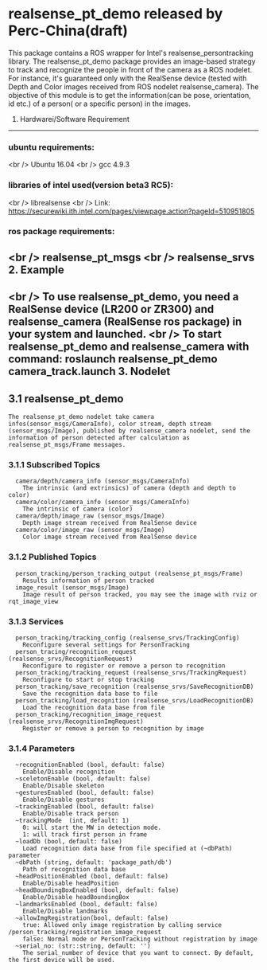 realsense_pt_demo released by Perc-China(draft)
======================================
This package contains a ROS wrapper for Intel's realsense_persontracking library. The realsense_pt_demo package provides an image-based strategy to track and recognize the people in front of the camera as a ROS nodelet. For instance, it's guaranteed only with the RealSense device (tested with Depth and Color images received from ROS nodelet realsense_camera). The objective of this module is to get the information(can be pose, orientation, id etc.) of a person( or a specific person) in the images.  

1. Hardwarei/Software Requirement
--------------------------------------
### ubuntu requirements:
<br /\>     Ubuntu 16.04
<br /\>     gcc 4.9.3
### libraries of intel used(version beta3 RC5):
<br /\>     librealsense
<br /\>     Link: https://securewiki.ith.intel.com/pages/viewpage.action?pageId=510951805
### ros package requirements:
<br /\>     realsense_pt_msgs
<br /\>     realsense_srvs
2. Example 
--------------------------------------
<br /\>    To use realsense_pt_demo, you need a RealSense device (LR200 or ZR300) and realsense_camera (RealSense ros package) in your system and launched.
<br /\>    To start realsense_pt_demo and realsense_camera with command: 
           roslaunch realsense_pt_demo camera_track.launch
3. Nodelet
--------------------------------------
##  3.1 realsense_pt_demo 
    The realsense_pt_demo nodelet take camera infos(sensor_msgs/CameraInfo), color stream, depth stream (sensor_msgs/Image), published by realsense_camera nodelet, send the information of person detected after calculation as realsense_pt_msgs/Frame messages.
###  3.1.1 Subscribed Topics
      camera/depth/camera_info (sensor_msgs/CameraInfo)
        The intrinsic (and extrinsics) of camera (depth and depth to color)
      camera/color/camera_info (sensor_msgs/CameraInfo)
        The intrinsic of camera (color)
      camera/depth/image_raw (sensor_msgs/Image)
        Depth image stream received from RealSense device
      camera/color/image_raw (sensor_msgs/Image)
        Color image stream received from RealSense device
###  3.1.2 Published Topics
      person_tracking/person_tracking_output (realsense_pt_msgs/Frame)
        Results information of person tracked
      image_result (sensor_msgs/Image)
        Image result of person tracked, you may see the image with rviz or rqt_image_view
###  3.1.3 Services
      person_tracking/tracking_config (realsense_srvs/TrackingConfig)
        Reconfigure several settings for PersonTracking
      person_tracing/recognition_request (realsense_srvs/RecognitionRequest)
        Reconfigure to register or remove a person to recognition 
      person_tracking/tracking_request (realsense_srvs/TrackingRequest)
        Reconfigure to start or stop tracking
      person_tracking/save_recognition (realsense_srvs/SaveRecognitionDB)
        Save the recognition data base to file
      person_tracking/load_recognition (realsense_srvs/LoadRecognitionDB)
        Load the recognition data base from file
      person_tracking/recognition_image_request (realsense_srvs/RecognitionImgRequest)
        Register or remove a person to recognition by image
###  3.1.4 Parameters
      ~recognitionEnabled (bool, default: false)
        Enable/Disable recognition
      ~sceletonEnable (bool, default: false)
        Enable/Disable skeleton
      ~gesturesEnabled (bool, default: false)
        Enable/Disable gestures
      ~trackingEnabled (bool, default: false)
        Enable/Disable track person
      ~trackingMode  (int, default: 1)
        0: will start the MW in detection mode.
        1: will track first person in frame
      ~loadDb (bool, default: false)
        Load recognition data base from file specified at (~dbPath) parameter
      ~dbPath (string, default: 'package_path/db')
        Path of recognition data base
      ~headPositionEnabled (bool, default: false)
        Enable/Disable headPosition
      ~headBoundingBoxEnabled (bool, default: false)
        Enable/Disable headBoundingBox
      ~landmarksEnabled (bool, default: false)
        Enable/Disable landmarks
      ~allowImgRegistration(bool, default: false)
        true: Allowed only image registration by calling service /person_tracking/registration_image_request
        false: Normal mode or PersonTracking without registration by image
      ~serial_no: (str::string, default: '') 
        The serial_number of device that you want to connect. By default, the first device will be used.
   
